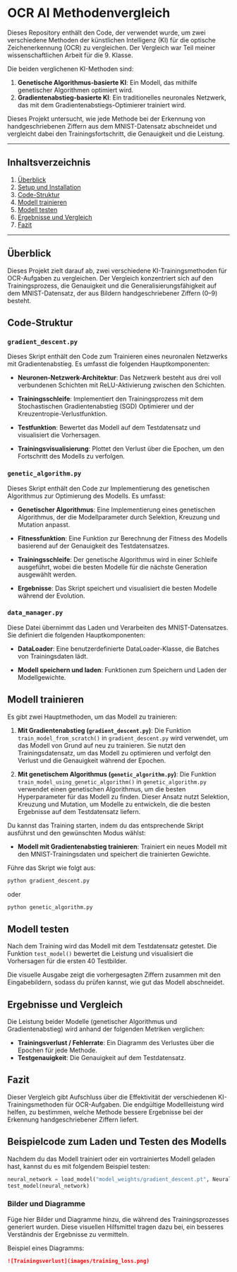 # OCR AI Methodenvergleich

Dieses Repository enthält den Code, der verwendet wurde, um zwei verschiedene Methoden der künstlichen Intelligenz (KI) für die optische Zeichenerkennung (OCR) zu vergleichen. Der Vergleich war Teil meiner wissenschaftlichen Arbeit für die 9. Klasse.

Die beiden verglichenen KI-Methoden sind:
1. **Genetische Algorithmus-basierte KI**: Ein Modell, das mithilfe genetischer Algorithmen optimiert wird.
2. **Gradientenabstieg-basierte KI**: Ein traditionelles neuronales Netzwerk, das mit dem Gradientenabstiegs-Optimierer trainiert wird.

Dieses Projekt untersucht, wie jede Methode bei der Erkennung von handgeschriebenen Ziffern aus dem MNIST-Datensatz abschneidet und vergleicht dabei den Trainingsfortschritt, die Genauigkeit und die Leistung.

---

## Inhaltsverzeichnis
1. [Überblick](#überblick)
2. [Setup und Installation](#setup-und-installation)
3. [Code-Struktur](#code-struktur)
4. [Modell trainieren](#modell-trainieren)
5. [Modell testen](#modell-testen)
6. [Ergebnisse und Vergleich](#ergebnisse-und-vergleich)
7. [Fazit](#fazit)

---

## Überblick

Dieses Projekt zielt darauf ab, zwei verschiedene KI-Trainingsmethoden für OCR-Aufgaben zu vergleichen. Der Vergleich konzentriert sich auf den Trainingsprozess, die Genauigkeit und die Generalisierungsfähigkeit auf dem MNIST-Datensatz, der aus Bildern handgeschriebener Ziffern (0–9) besteht.

## Code-Struktur

### `gradient_descent.py`

Dieses Skript enthält den Code zum Trainieren eines neuronalen Netzwerks mit Gradientenabstieg. Es umfasst die folgenden Hauptkomponenten:

- **Neuronen-Netzwerk-Architektur**: Das Netzwerk besteht aus drei voll verbundenen Schichten mit ReLU-Aktivierung zwischen den Schichten.

- **Trainingsschleife**: Implementiert den Trainingsprozess mit dem Stochastischen Gradientenabstieg (SGD) Optimierer und der Kreuzentropie-Verlustfunktion.

- **Testfunktion**: Bewertet das Modell auf dem Testdatensatz und visualisiert die Vorhersagen.

- **Trainingsvisualisierung**: Plottet den Verlust über die Epochen, um den Fortschritt des Modells zu verfolgen.

### `genetic_algorithm.py`

Dieses Skript enthält den Code zur Implementierung des genetischen Algorithmus zur Optimierung des Modells. Es umfasst:

- **Genetischer Algorithmus**: Eine Implementierung eines genetischen Algorithmus, der die Modellparameter durch Selektion, Kreuzung und Mutation anpasst.

- **Fitnessfunktion**: Eine Funktion zur Berechnung der Fitness des Modells basierend auf der Genauigkeit des Testdatensatzes.

- **Trainingsschleife**: Der genetische Algorithmus wird in einer Schleife ausgeführt, wobei die besten Modelle für die nächste Generation ausgewählt werden.

- **Ergebnisse**: Das Skript speichert und visualisiert die besten Modelle während der Evolution.

### `data_manager.py`

Diese Datei übernimmt das Laden und Verarbeiten des MNIST-Datensatzes. Sie definiert die folgenden Hauptkomponenten:

- **DataLoader**: Eine benutzerdefinierte DataLoader-Klasse, die Batches von Trainingsdaten lädt.

- **Modell speichern und laden**: Funktionen zum Speichern und Laden der Modellgewichte.

## Modell trainieren

Es gibt zwei Hauptmethoden, um das Modell zu trainieren:

1. **Mit Gradientenabstieg (`gradient_descent.py`)**:
   Die Funktion `train_model_from_scratch()` in `gradient_descent.py` wird verwendet, um das Modell von Grund auf neu zu trainieren. Sie nutzt den Trainingsdatensatz, um das Modell zu optimieren und verfolgt den Verlust und die Genauigkeit während der Epochen.

2. **Mit genetischem Algorithmus (`genetic_algorithm.py`)**:
   Die Funktion `train_model_using_genetic_algorithm()` in `genetic_algorithm.py` verwendet einen genetischen Algorithmus, um die besten Hyperparameter für das Modell zu finden. Dieser Ansatz nutzt Selektion, Kreuzung und Mutation, um Modelle zu entwickeln, die die besten Ergebnisse auf dem Testdatensatz liefern.

Du kannst das Training starten, indem du das entsprechende Skript ausführst und den gewünschten Modus wählst:

- **Modell mit Gradientenabstieg trainieren**: 
   Trainiert ein neues Modell mit den MNIST-Trainingsdaten und speichert die trainierten Gewichte.  

Führe das Skript wie folgt aus:

```bash
python gradient_descent.py
```
oder
```bash
python genetic_algorithm.py
```

## Modell testen

Nach dem Training wird das Modell mit dem Testdatensatz getestet. Die Funktion `test_model()` bewertet die Leistung und visualisiert die Vorhersagen für die ersten 40 Testbilder.

Die visuelle Ausgabe zeigt die vorhergesagten Ziffern zusammen mit den Eingabebildern, sodass du prüfen kannst, wie gut das Modell abschneidet.

## Ergebnisse und Vergleich

Die Leistung beider Modelle (genetischer Algorithmus und Gradientenabstieg) wird anhand der folgenden Metriken verglichen:

- **Trainingsverlust / Fehlerrate**: Ein Diagramm des Verlustes über die Epochen für jede Methode.
- **Testgenauigkeit**: Die Genauigkeit auf dem Testdatensatz.

## Fazit

Dieser Vergleich gibt Aufschluss über die Effektivität der verschiedenen KI-Trainingsmethoden für OCR-Aufgaben. Die endgültige Modellleistung wird helfen, zu bestimmen, welche Methode bessere Ergebnisse bei der Erkennung handgeschriebener Ziffern liefert.

## Beispielcode zum Laden und Testen des Modells

Nachdem du das Modell trainiert oder ein vortrainiertes Modell geladen hast, kannst du es mit folgendem Beispiel testen:

```python
neural_network = load_model("model_weights/gradient_descent.pt", NeuralNetwork())
test_model(neural_network)
```

### Bilder und Diagramme

Füge hier Bilder und Diagramme hinzu, die während des Trainingsprozesses generiert wurden. Diese visuellen Hilfsmittel tragen dazu bei, ein besseres Verständnis der Ergebnisse zu vermitteln.

Beispiel eines Diagramms:

```markdown
![Trainingsverlust](images/training_loss.png)
```
